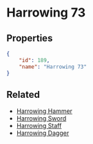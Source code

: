 # Harrowing 73

<no description available>

## Properties

```json
{
    "id": 189,
    "name": "Harrowing 73"
}
```

## Related

- [Harrowing Hammer](../items/10825-harrowing-hammer.md)
- [Harrowing Sword](../items/10837-harrowing-sword.md)
- [Harrowing Staff](../items/10849-harrowing-staff.md)
- [Harrowing Dagger](../items/10861-harrowing-dagger.md)

